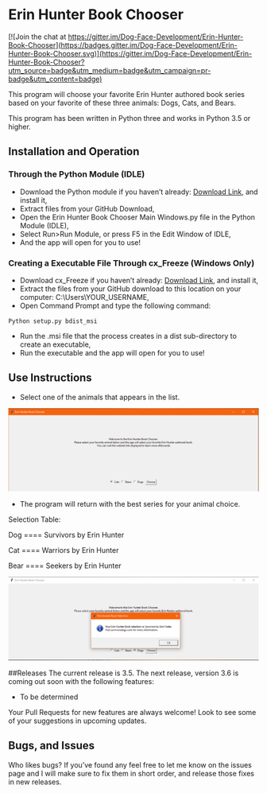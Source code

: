 # Erin Hunter Book Chooser

[![Join the chat at https://gitter.im/Dog-Face-Development/Erin-Hunter-Book-Chooser](https://badges.gitter.im/Dog-Face-Development/Erin-Hunter-Book-Chooser.svg)](https://gitter.im/Dog-Face-Development/Erin-Hunter-Book-Chooser?utm_source=badge&utm_medium=badge&utm_campaign=pr-badge&utm_content=badge)


This program will choose your favorite Erin Hunter authored book series based on your favorite of these three animals: Dogs, Cats, and Bears.

This program has been written in Python three and works in Python 3.5 or higher.


## Installation and Operation


### Through the Python Module (IDLE)
 -	Download the Python module if you haven’t already: [Download Link](https://www.python.org/ftp/python/3.5.2/python-3.5.2.exe), and install it,
 -	Extract files from your GitHub Download,
 -	Open the Erin Hunter Book Chooser Main Windows.py file in the Python Module (IDLE),
 -	Select Run>Run Module, or press F5 in the Edit Window of IDLE,
 -	And the app will open for you to use!

### Creating a Executable File Through cx_Freeze (Windows Only)
-	Download cx_Freeze if you haven’t already: [Download Link](https://pypi.python.org/packages/b7/64/2e8bbd862e72253d0aee6e69a30e06af1baa11bcc96c1ffb2a4303fb6b23/cx_Freeze-4.3.4.win32-py3.4.exe#md5=bd087416c69ced533768a22e5d3414b8), and install it,
-	Extract the files from your GitHub download to this location on your computer: C:\Users\YOUR_USERNAME,
-	Open Command Prompt and type the following command:
```
Python setup.py bdist_msi
```
-	Run the .msi file that the process creates in a dist sub-directory to create an executable,
-	Run the executable and the app will open for you to use!


## Use Instructions
- Select one of the animals that appears in the list.

![Starting the Program](https://github.com/Dog-Face-Development/Erin-Hunter-Book-Chooser/blob/master/Screenshot%201.PNG)

- The program will return with the best series for your animal choice.

Selection Table:

Dog ==== Survivors by Erin Hunter

Cat ==== Warriors by Erin Hunter

Bear ==== Seekers by Erin Hunter


![Your Selection Result](https://github.com/Dog-Face-Development/Erin-Hunter-Book-Chooser/blob/master/Screenshot%202.PNG)



##Releases
The current release is 3.5. The next release, version 3.6 is coming out soon with the following features: 
- To be determined

Your Pull Requests for new features are always welcome! Look to see some of your suggestions in upcoming updates.


## Bugs, and Issues
Who likes bugs? If you’ve found any feel free to let me know on the issues page and I will make sure to fix them in short order, and release those fixes in new releases.


